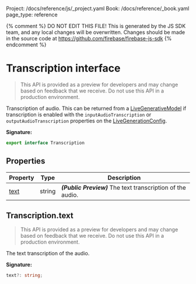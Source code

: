 Project: /docs/reference/js/_project.yaml
Book: /docs/reference/_book.yaml
page_type: reference

{% comment %}
DO NOT EDIT THIS FILE!
This is generated by the JS SDK team, and any local changes will be
overwritten. Changes should be made in the source code at
https://github.com/firebase/firebase-js-sdk
{% endcomment %}

# Transcription interface
> This API is provided as a preview for developers and may change based on feedback that we receive. Do not use this API in a production environment.
> 

Transcription of audio. This can be returned from a [LiveGenerativeModel](./ai.livegenerativemodel.md#livegenerativemodel_class) if transcription is enabled with the `inputAudioTranscription` or `outputAudioTranscription` properties on the [LiveGenerationConfig](./ai.livegenerationconfig.md#livegenerationconfig_interface)<!-- -->.

<b>Signature:</b>

```typescript
export interface Transcription 
```

## Properties

|  Property | Type | Description |
|  --- | --- | --- |
|  [text](./ai.transcription.md#transcriptiontext) | string | <b><i>(Public Preview)</i></b> The text transcription of the audio. |

## Transcription.text

> This API is provided as a preview for developers and may change based on feedback that we receive. Do not use this API in a production environment.
> 

The text transcription of the audio.

<b>Signature:</b>

```typescript
text?: string;
```
